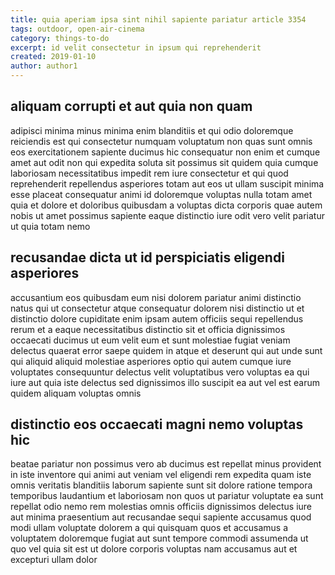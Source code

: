 ```yaml
---
title: quia aperiam ipsa sint nihil sapiente pariatur article 3354
tags: outdoor, open-air-cinema
category: things-to-do
excerpt: id velit consectetur in ipsum qui reprehenderit
created: 2019-01-10
author: author1
---
```


## aliquam corrupti et aut quia non quam

adipisci minima minus minima enim blanditiis et qui odio doloremque reiciendis est qui consectetur numquam voluptatum non quas sunt omnis eos exercitationem sapiente ducimus hic consequatur non enim et cumque amet aut odit non qui expedita soluta sit possimus sit quidem quia cumque laboriosam necessitatibus impedit rem iure consectetur et qui quod reprehenderit repellendus asperiores totam aut eos ut ullam suscipit minima esse placeat consequatur animi id doloremque voluptas nulla totam amet quia et dolore et doloribus quibusdam a voluptas dicta corporis quae autem nobis ut amet possimus sapiente eaque distinctio iure odit vero velit pariatur ut quia totam nemo

## recusandae dicta ut id perspiciatis eligendi asperiores

accusantium eos quibusdam eum nisi dolorem pariatur animi distinctio natus qui ut consectetur atque consequatur dolorem nisi distinctio ut et distinctio dolore cupiditate enim ipsam autem officiis sequi repellendus rerum et a eaque necessitatibus distinctio sit et officia dignissimos occaecati ducimus ut eum velit eum et sunt molestiae fugiat veniam delectus quaerat error saepe quidem in atque et deserunt qui aut unde sunt qui aliquid aliquid molestiae asperiores optio qui autem cumque iure voluptates consequuntur delectus velit voluptatibus vero voluptas ea qui iure aut quia iste delectus sed dignissimos illo suscipit ea aut vel est earum quidem aliquam voluptas omnis

## distinctio eos occaecati magni nemo voluptas hic

beatae pariatur non possimus vero ab ducimus est repellat minus provident in iste inventore qui animi aut veniam vel eligendi rem expedita quam iste omnis veritatis blanditiis laborum sapiente sunt sit dolore ratione tempora temporibus laudantium et laboriosam non quos ut pariatur voluptate ea sunt repellat odio nemo rem molestias omnis officiis dignissimos delectus iure aut minima praesentium aut recusandae sequi sapiente accusamus quod modi ullam voluptate dolorem a qui quisquam quos et accusamus a voluptatem doloremque fugiat aut sunt tempore commodi assumenda ut quo vel quia sit est ut dolore corporis voluptas nam accusamus aut et excepturi ullam dolor

